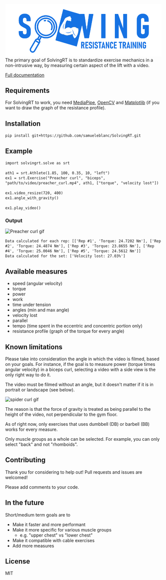 ![SolvingRT logo](Images/website_title.png)
The primary goal of SolvingRT is to standardize exercise mechanics in a non-intrusive way, 
by measuring certain aspect of the lift with a video.

<a href="https://samueleblanc.com/solvingrt/documentation.html" target="_blank">Full documentation</a>
## Requirements
For SolvingRT to work, you need <a href="https://google.github.io/mediapipe/getting_started/python.html" target="_blank">MediaPipe</a>, 
<a href="https://opencv.org/releases/" target="_blank">OpenCV</a> and <a href="https://matplotlib.org/stable/users/getting_started/" target="_blank">Matplotlib</a> (if you want to draw the graph of the resistance profile).
## Installation
```
pip install git+https://github.com/samueleblanc/SolvingRT.git
```
## Example
```
import solvingrt.solve as srt

ath1 = srt.Athlete(1.85, 100, 0.35, 10, "left")
ex1 = srt.Exercise("Preacher curl", "biceps", "path/to/video/preacher_curl.mp4", ath1, ["torque", "velocity lost"])

ex1.video_resize(720, 400)
ex1.angle_with_gravity()

ex1.play_video()
```
### Output
![Preacher curl gif](Images/preacher_curl.gif)

```
Data calculated for each rep: [['Rep #1', 'Torque: 24.7202 Nm'], ['Rep #2', 'Torque: 24.4874 Nm'], ['Rep #3', 'Torque: 23.8655 Nm'], ['Rep #4', 'Torque: 25.0046 Nm'], ['Rep #5', 'Torque: 24.5612 Nm']]
Data calculated for the set: ['Velocity lost: 27.03%']
```
## Available measures
* speed (angular velocity)
* torque
* power
* work
* time under tension
* angles (min and max angle)
* velocity lost
* parallel
* tempo (time spent in the eccentric and concentric portion only)
* resistance profile (graph of the torque for every angle)

## Known limitations
Please take into consideration the angle in which the video is filmed, based on your goals.
For instance, if the goal is to measure power (torque times angular velocity) in a biceps curl,
selecting a video with a side view is the only right way to do it.

The video must be filmed without an angle, but it doesn't matter if it is in portrait or landscape (see below).

![spider curl gif](Images/spider_curl.gif)

The reason is that the force of gravity is treated as being parallel to the height of the video, 
not perpendicular to the gym floor.

As of right now, only exercises that uses dumbbell (DB) or barbell (BB) works for every measure.

Only muscle groups as a whole can be selected. For example, you can only select "back" and not "rhomboids".
## Contributing
Thank you for considering to help out! Pull requests and issues are welcomed!

Please add comments to your code.
## In the future
Short/medium term goals are to 
* Make it faster and more performant
* Make it more specific for various muscle groups
    * e.g. "upper chest" vs "lower chest"
* Make it compatible with cable exercises
* Add more measures
## License
MIT
